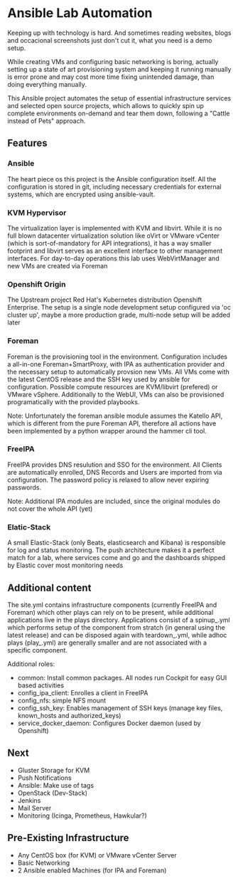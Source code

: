 # Ansible Lab Automation
Keeping up with technology is hard. And sometimes reading websites, blogs and occacional screenshots just don't cut it, what you need is a demo setup.

While creating VMs and configuring basic networking is boring, actually setting up a state of art provisioning system and keeping it running manually is error prone and may cost more time fixing unintended damage, than doing everything manually.

This Ansible project automates the setup of essential infrastructure services and selected open source projects, which allows to quickly spin up complete environments on-demand and tear them down, following a "Cattle instead of Pets" approach.

## Features
### Ansible
The heart piece os this project is the Ansible configuration itself. All the configuration is stored in git, including necessary credentials for external systems, which are encrypted using ansible-vault.  

### KVM Hypervisor
The virtualization layer is implemented with KVM and libvirt. While it is no full blown datacenter virtualization solution like oVirt or VMware vCenter (which is sort-of-mandatory for API integrations), it has a way smaller footprint and libvirt serves as an excellent interface to other management interfaces. For day-to-day operations this lab uses WebVirtManager and new VMs are created via Foreman

### Openshift Origin
The Upstream project Red Hat's Kubernetes distribution Openshift Enterprise. The setup is a single node development setup configured via 'oc cluster up', maybe a more production grade, multi-node setup will be added later

### Foreman
Foreman is the provisioning tool in the environment. Configuration includes a all-in-one Foreman+SmartProxy, with IPA as authentication provider and the necessary setup to automatically provsion new VMs. All VMs come with the latest CentOS release and the SSH key used by ansible for configuration. Possible compute resources are KVM/libvirt (prefered) or VMware vSphere. Additionally to the WebUI, VMs can also be provisioned programatically with the provided playbooks.

Note: Unfortunately the foreman ansible module assumes the Katello API, which is different from the pure Foreman API, therefore all actions have been implemented by a python wrapper around the hammer cli tool.

### FreeIPA
FreeIPA provides DNS resulution and SSO for the environment. All Clients are automatically enrolled, DNS Records and Users are imported from via configuration. The password policy is relaxed to allow never expiring passwords.

Note: Additional IPA modules are included, since the original modules do not cover the whole API (yet)

### Elatic-Stack
A small Elastic-Stack (only Beats, elasticsearch and Kibana) is responsible for log and status monitoring. The push architecture makes it a perfect match for a lab, where services come and go and the dashboards shipped by Elastic cover most monitoring needs

## Additional content
The site.yml contains infrastructure components (currently FreeIPA and Foreman) which other plays can rely on to be present, while additional applications live in the plays directory. Applications consist of a spinup_<name>.yml which performs setup of the component from stratch (in general using the latest release) and can be disposed again with teardown_<name>.yml, while adhoc plays (play_<name>.yml) are generally smaller and are not associated with a specific component.

Additional roles:
- common: Install common packages.
  All nodes run Cockpit for easy GUI based activities 
- config_ipa_client: Enrolles a client in FreeIPA
- config_nfs: simple NFS mount
- config_ssh_key: Enables management of SSH keys (manage key files, known_hosts and authorized_keys) 
- service_docker_daemon: Configures Docker daemon (used by Openshift)


## Next
* Gluster Storage for KVM
* Push Notifications
* Ansible: Make use of tags
* OpenStack (Dev-Stack)
* Jenkins
* Mail Server
* Monitoring (Icinga, Prometheus, Hawkular?)

## Pre-Existing Infrastructure
* Any CentOS box (for KVM) or VMware vCenter Server
* Basic Networking 
* 2 Ansible enabled Machines (for IPA and Foreman)
